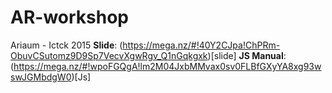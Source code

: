 # AR-workshop
Ariaum - Ictck 2015
**Slide**: (https://mega.nz/#!40Y2CJpa!ChPRm-ObuvCSutomz9D9Sp7VecvXgwRgv_Q1nGqkgxk)[slide]
**JS Manual**: (https://mega.nz/#!wpoFGQgA!lm2M04JxbMMvax0sv0FLBfGXyYA8xg93wswJGMbdgW0)[Js]

